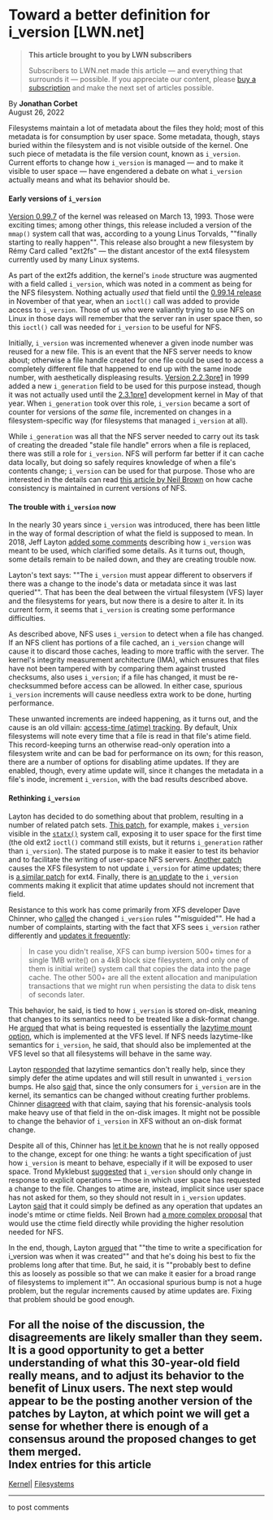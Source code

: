 # Toward a better definition for i_version [LWN.net]

> **This article brought to you by LWN subscribers**
> 
> Subscribers to LWN.net made this article — and everything that surrounds it — possible. If you appreciate our content, please [buy a subscription](/Promo/nst-nag3/subscribe) and make the next set of articles possible. 

By **Jonathan Corbet**  
August 26, 2022 

Filesystems maintain a lot of metadata about the files they hold; most of this metadata is for consumption by user space. Some metadata, though, stays buried within the filesystem and is not visible outside of the kernel. One such piece of metadata is the file version count, known as `i_version`. Current efforts to change how `i_version` is managed — and to make it visible to user space — have engendered a debate on what `i_version` actually means and what its behavior should be. 

#### Early versions of `i_version`

[Version 0.99.7](https://git.kernel.org/pub/scm/linux/kernel/git/tglx/history.git/commit/?id=f65d0bc9c2463a61d13856e722de507b659c7c14) of the kernel was released on March 13, 1993. Those were exciting times; among other things, this release included a version of the `mmap()` system call that was, according to a young Linus Torvalds, ""finally starting to really happen"". This release also brought a new filesystem by Rémy Card called "ext2fs" — the distant ancestor of the ext4 filesystem currently used by many Linux systems. 

As part of the ext2fs addition, the kernel's `inode` structure was augmented with a field called `i_version`, which was noted in a comment as being for the NFS filesystem. Nothing actually _used_ that field until the [0.99.14 release](https://git.kernel.org/pub/scm/linux/kernel/git/tglx/history.git/commit/?id=7e8425884852b83354ab090a07715c6c32918f37) in November of that year, when an `ioctl()` call was added to provide access to `i_version`. Those of us who were valiantly trying to use NFS on Linux in those days will remember that the server ran in user space then, so this `ioctl()` call was needed for `i_version` to be useful for NFS. 

Initially, `i_version` was incremented whenever a given inode number was reused for a new file. This is an event that the NFS server needs to know about; otherwise a file handle created for one file could be used to access a completely different file that happened to end up with the same inode number, with aesthetically displeasing results. [Version 2.2.3pre1](https://git.kernel.org/pub/scm/linux/kernel/git/tglx/history.git/commit/?id=9ffb8c3a195) in 1999 added a new `i_generation` field to be used for this purpose instead, though it was not actually used until the [2.3.1pre1](https://git.kernel.org/pub/scm/linux/kernel/git/tglx/history.git/commit/?id=f17051d751d) development kernel in May of that year. When `i_generation` took over this role, `i_version` became a sort of counter for versions of the _same_ file, incremented on changes in a filesystem-specific way (for filesystems that managed `i_version` at all). 

While `i_generation` was all that the NFS server needed to carry out its task of creating the dreaded "stale file handle" errors when a file is replaced, there was still a role for `i_version`. NFS will perform far better if it can cache data locally, but doing so safely requires knowledge of when a file's contents change; `i_version` can be used for that purpose. Those who are interested in the details can read [this article by Neil Brown](/Articles/898262/) on how cache consistency is maintained in current versions of NFS. 

#### The trouble with `i_version` now

In the nearly 30 years since `i_version` was introduced, there has been little in the way of formal description of what the field is supposed to mean. In 2018, Jeff Layton [added some comments](https://git.kernel.org/linus/ae5e165d855dd) describing how `i_version` was meant to be used, which clarified some details. As it turns out, though, some details remain to be nailed down, and they are creating trouble now. 

Layton's text says: ""The `i_version` must appear different to observers if there was a change to the inode's data or metadata since it was last queried"". That has been the deal between the virtual filesystem (VFS) layer and the filesystems for years, but now there is a desire to alter it. In its current form, it seems that `i_version` is creating some performance difficulties. 

As described above, NFS uses `i_version` to detect when a file has changed. If an NFS client has portions of a file cached, an `i_version` change will cause it to discard those caches, leading to more traffic with the server. The kernel's integrity measurement architecture (IMA), which ensures that files have not been tampered with by comparing them against trusted checksums, also uses `i_version`; if a file has changed, it must be re-checksummed before access can be allowed. In either case, spurious `i_version` increments will cause needless extra work to be done, hurting performance. 

These unwanted increments are indeed happening, as it turns out, and the cause is an old villain: [access-time (atime) tracking](/Articles/244829/). By default, Unix filesystems will note every time that a file is read in that file's atime field. This record-keeping turns an otherwise read-only operation into a filesystem write and can be bad for performance on its own; for this reason, there are a number of options for disabling atime updates. If they are enabled, though, every atime update will, since it changes the metadata in a file's inode, increment `i_version`, with the bad results described above. 

#### Rethinking `i_version`

Layton has decided to do something about that problem, resulting in a number of related patch sets. [This patch](/ml/linux-fsdevel/20220819115641.14744-1-jlayton@kernel.org/), for example, makes `i_version` visible in the [`statx()`](/Articles/707602/) system call, exposing it to user space for the first time (the old ext2 `ioctl()` command still exists, but it returns `i_generation` rather than `i_version`). The stated purpose is to make it easier to test its behavior and to facilitate the writing of user-space NFS servers. [Another patch](/ml/linux-fsdevel/20220822134011.86558-1-jlayton@kernel.org/) causes the XFS filesystem to not update `i_version` for atime updates; there is [a similar patch](/ml/linux-ext4/20220819113620.12048-1-jlayton%40kernel.org/) for ext4. Finally, there is [an update](/ml/linux-xfs/20220822133309.86005-1-jlayton@kernel.org/) to the `i_version` comments making it explicit that atime updates should not increment that field. 

Resistance to this work has come primarily from XFS developer Dave Chinner, who [called](/ml/linux-xfs/20220816224257.GV3600936@dread.disaster.area/) the changed `i_version` rules ""misguided"". He had a number of complaints, starting with the fact that XFS sees `i_version` rather differently and [updates it frequently](/ml/linux-xfs/20220822233231.GJ3600936@dread.disaster.area/): 

> In case you didn't realise, XFS can bump iversion 500+ times for a single 1MB write() on a 4kB block size filesystem, and only one of them is initial write() system call that copies the data into the page cache. The other 500+ are all the extent allocation and manipulation transactions that we might run when persisting the data to disk tens of seconds later. 

This behavior, he said, is tied to how `i_version` is stored on-disk, meaning that changes to its semantics need to be treated like a disk-format change. He [argued](/ml/linux-xfs/20220818013251.GC3600936@dread.disaster.area/) that what is being requested is essentially the [lazytime mount option](/Articles/621046/), which is implemented at the VFS level. If NFS needs lazytime-like semantics for `i_version`, he said, that should also be implemented at the VFS level so that all filesystems will behave in the same way. 

Layton [responded](/ml/linux-xfs/fb5d972e82b310154c5a6cf6dc6fc3cdfa8c3036.camel@kernel.org/) that lazytime semantics don't really help, since they simply defer the atime updates and will still result in unwanted `i_version` bumps. He also [said](/ml/linux-xfs/b8cf4464cc31dc262a2d38e66265c06bf1e35751.camel@kernel.org/) that, since the only consumers for `i_version` are in the kernel, its semantics can be changed without creating further problems. Chinner [disagreed](/ml/linux-xfs/20220823000500.GL3600936@dread.disaster.area/) with that claim, saying that his forensic-analysis tools make heavy use of that field in the on-disk images. It might not be possible to change the behavior of `i_version` in XFS without an on-disk format change. 

Despite all of this, Chinner has [let it be known](/ml/linux-xfs/20220822233231.GJ3600936@dread.disaster.area/) that he is not really opposed to the change, except for one thing: he wants a tight specification of just how `i_version` is meant to behave, especially if it will be exposed to user space. Trond Myklebust [suggested](/ml/linux-xfs/c77a3f07e45f0c99019517f3b92d0bdbecf884af.camel@hammerspace.com/) that `i_version` should only change in response to explicit operations — those in which user space has requested a change to the file. Changes to atime are, instead, implicit since user space has not asked for them, so they should not result in `i_version` updates. Layton [said](/ml/linux-xfs/6cbcb33d33613f50dd5e485ecbf6ce7e305f3d6f.camel@kernel.org/) that it could simply be defined as any operation that updates an inode's mtime or ctime fields. Neil Brown had [a more complex proposal](/ml/linux-xfs/166129348704.23264.10381335282721356873@noble.neil.brown.name/) that would use the ctime field directly while providing the higher resolution needed for NFS. 

In the end, though, Layton [argued](/ml/linux-xfs/6fc746c24be6f2c28ea39e76f01e57b14f91b90d.camel@kernel.org/) that ""the time to write a specification for i_version was when it was created"" and that he's doing his best to fix the problems long after that time. But, he said, it is ""probably best to define this as loosely as possible so that we can make it easier for a broad range of filesystems to implement it"". An occasional spurious bump is not a huge problem, but the regular increments caused by atime updates are. Fixing that problem should be good enough. 

For all the noise of the discussion, the disagreements are likely smaller than they seem. It is a good opportunity to get a better understanding of what this 30-year-old field really means, and to adjust its behavior to the benefit of Linux users. The next step would appear to be the posting another version of the patches by Layton, at which point we will get a sense for whether there is enough of a consensus around the proposed changes to get them merged.  
Index entries for this article  
---  
[Kernel](/Kernel/Index)| [Filesystems](/Kernel/Index#Filesystems)  
  


* * *

to post comments 
